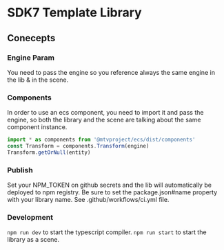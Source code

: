 # SDK7 Template Library

## Conecepts

### Engine Param
You need to pass the engine so you reference always the same engine in the lib & in the scene.

### Components
In order to use an ecs component, you need to import it and pass the engine, so both the library and the scene are talking about the same component instance.
```ts
import * as components from '@mtvproject/ecs/dist/components'
const Transform = components.Transform(engine)
Transform.getOrNull(entity)
```

### Publish
Set your NPM_TOKEN on github secrets and the lib will automatically be deployed to npm registry.
Be sure to set the package.json#name property with your library name.
See .github/workflows/ci.yml file.


### Development
`npm run dev` to start the typescript compiler.
`npm run start` to start the library as a scene.